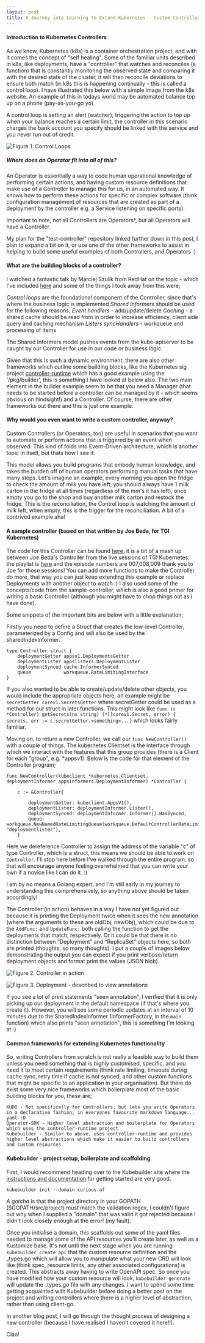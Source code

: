 ```yaml
---
layout: post
title: A Journey into Learning to Extend Kubernetes - Custom Controllers
---
```


#### Introduction to Kubernetes Controllers

As we know, Kubernetes (k8s) is a container orchestration project, and with it comes the concept of "self healing". Some of the familiar units described in k8s, like deployments, have a "controller" that watches and reconciles (a function) that is constantly monitoring the observed state and comparing it with the desired state of the cluster, it will then reconcile deviations to ensure both match (in k8s this is happening continually - this is called a control loop). I have illustrated this below with a simple image from the k8s website. An example of this in todays world may be automated balance top up on a phone (pay-as-you-go yo). 

A control loop is setting an alert (watcher), triggering the action to top up when your balance reaches a certain limit, the controller in this scenario charges the bank account you specify should be linked with the service and you never run out of credit.

![Figure 1. Control Loops](https://raw.githubusercontent.com/VariableExp0rt/VariableExp0rt.github.io/blob/master/images/control-loops.jpg)

##### Where does an Operator fit into all of this?

An Operator is essentially a way to code human operational knowledge of performing certain actions, and having custom resource definitions that make use of a Controller to manage this for us, in an automated way. It knows how to perform these actions for specific or complex software (think configuration management of resources that are created as part of a deployment by the controller e.g. a Service listening on specific ports).

Important to note, not all Controllers are Operators*, but all Operators will have a Controller.

My plan for the "test-controller" repository linked further down in this post, I plan to expand a bit on it, or use one of the other frameworks to assist in helping to build some useful examples of both Controllers, and Operators :)

#### What are the building blocks of a controller?

I watched a fantastic talk by Marciej Szulik from RedHat on the topic - which I've included [here](https://www.youtube.com/watch?v=AUNPLQVxvmw) and some of the things I took away from this were;

   *Control loops* are the foundational component of the Controller, since that's where the business logic is implemented
   *Shared Informers* should be used for the following reasons;
      *Event handlers* - add/update/delete
      *Caching* - a shared cache should be read from in order to increase efficiency, client side query and caching mechanism
      *Listers*
   *syncHandlers* - workqueue and processing of items

The Shared Informers model pushes events from the kube-apiserver to be caught by our Controller for use in our code or business logic.

Given that this is such a dynamic environment, there are also other frameworks which outline some building blocks, like the Kubernetes sig project [controller-runtime](https://github.com/kubernetes-sigs/controller-runtime) which has a good example using the '/pkg/builder', this is something I have looked at below also. The two main element in the builder example seem to be that you need a Manager (that needs to be started before a controller can be managed by it - which seems obvious on hindsight!) and a Controller. Of course, there are other frameworks out there and this is just one example. 

#### Why would you even want to write a custom controller, anyway?

Custom Controllers (or Operators, too) are useful in scenarios that you want to automate or perform actions that is triggered by an event when observed. This kind of folds into Event-Driven architecture, which is another topic in itself, but thats how I see it.

This model allows you build programs that embody human knowledge, and takes the burden off of human operators performing manual tasks that have many steps. Let's imagine an example, every morning you open the fridge to check the amount of milk you have left, you should always have 1 milk carton in the fridge at all times (regardless of the mm's it has left), once empty you go to the shop and buy another milk carton and restock the fridge. This is the reconciliation, the Control loop is watching the amount of milk left, when empty, this is the trigger for the reconciliation. A bit of a contrived example aha!

#### A sample controller (based on that written by Joe Beda, for TGI Kubernetes)

The code for this Controller can be found [here](https://github.com/VariableExp0rt/test-controller), it is a bit of a mash up between Joe Beda's Controller from the live sessions of TGI Kubernetes, the playlist is [here](https://www.youtube.com/playlist?list=PL7bmigfV0EqQzxcNpmcdTJ9eFRPBe-iZa) and the episode numbers are 007,008,009 thank you to Joe for those sessions! You can add more functions to make the Controller do more, that way you can just keep extending this example or replace Deployments with another object to watch :) I also used some of the concepts/code from the sample-controller, which is also a good primer for writing a basic Controller (although you might have to chop things out as I have done).

Some snippets of the important bits are below with a little explanation;

Firstly you need to define a Struct that creates the low-level Controller, parameterized by a Config and will also be used by the sharedIndexInformer.

```
type Controller struct {
	deploymentGetter appsv1.DeploymentsGetter
	deploymentLister appslisters.DeploymentLister
	deploymentSynced cache.InformerSynced
	queue            workqueue.RateLimitingInterface
}
```

If you also wanted to be able to create/update/delete other objects, you would include the appropriate objects here, an example might be `secretGetter corev1.SecretsGetter` where secretGetter could be used as a method for our struct in later functions. This might look like `func (c *Controller) getSecrets(ns string) (*[]corev1.Secret, error) { secrets, err := c.secretGetter.<something>...}` which looks fairly familiar.

Moving on, to return a new Controller, we call our `func NewController()` with a couple of things. The kubernetes.Clientset is the interface through which we interact with the features that this group provides (there is a Client for each "group", e.g. *appsv1). Below is the code for that element of the Controller program;

```
func NewController(kubeclient *kubernetes.Clientset, deploymentInformer appsinformers.DeploymentInformer) *Controller {

	c := &Controller{

		deploymentGetter: kubeclient.AppsV1(),
		deploymentLister: deploymentInformer.Lister(),
		deploymentSynced: deploymentInformer.Informer().HasSynced,
		queue:            workqueue.NewNamedRateLimitingQueue(workqueue.DefaultControllerRateLimiter(), "deploymentlister"),
	}
```

Here we dereference Controller to assign the address of the variable "c" of type Controller, which is a struct, this means we should be able to work on `Controller`. I'll stop here before I've walked through the entire program, so that will encourage anyone feeling overwhelmed that you can write your own if a novice like I can do it. :)

I am by no means a Golang expert, and I'm still early in my journey to understanding this comprehensively, so anything above should be taken accordingly!

The Controller (in action) behaves in a way I have not yet figured out because it is printing the Deployment twice when it sees the new annotation (where the arguments to these are oldObj, newObj), which could be due to the `AddFunc:` and `UpdateFunc:` both calling the function to get the deployments that match, respectively. Or it could be that there is no distinction between “Deployment” and “ReplicaSet” objects here, so both are printed (thoughts, so many thoughts). I put a couple of images below demonstrating the output you can expect if you print verbose/return deployment objects and format print the values (JSON blob).

![Figure 2. Controller in action](https://raw.githubusercontent.com/VariableExp0rt/VariableExp0rt.github.io/blob/master/images/controller-in-action.jpg)

![Figure 3. Deployment - described to view annotations](https://raw.githubusercontent.com/VariableExp0rt/VariableExp0rt.github.io/blob/master/images/deployment.jpg)

If you see a lot of print statements "seen annotation", I verified that it is only picking up our deployment in the default namespace (if that's where you create it). However, you will see some periodic updates at an interval of 10 minutes due to the SharedIndexInformer (InformerFactory, in the `main` function) which also prints "seen annotation", this is something I'm looking at :)

#### Common frameworks for extending Kubernetes functionality

So, writing Controllers from scratch is not really a feasible way to build them unless you need something that is highly customised, specific, and you need it to meet certain requirements (think rate limiting, timeouts during cache sync, retry time if cache is not synced, and other custom functions that might be specific to an application in your organisation). But there do exist some very nice frameworks which boilerplate most of the basic building blocks for you, these are;

    KUDO - Not specifically for Controllers, but lets you write Operators in a declarative fashion, in everyones favourite markdown language... yaml :D
    Operator-SDK - Higher level abstraction and boilerplate for Operators which uses the controller-runtime project
    Kubebuilder - Similar to above, uses controller-runtime and provides higher level abstractions which make it easier to build controllers and custom resources

#### Kubebuilder - project setup, boilerplate and scaffolding

First, I would recommend heading over to the Kubebuilder site where the [instructions and documentation](https://book.kubebuilder.io/quick-start.html#installation) for getting started are very good.

`kubebuilder init --domain curious.af`

*A gotcha* is that the project directory in your GOPATH ($GOPATH/src/project) must match the validation regex, I couldn't figure out why when I supplied a "domain" that was valid it got rejected because I didn't look closely enough at the error! (my fault).

Once you initialise a domain, this scaffolds out some of the yaml files needed to manage some of the API resources you'll create later, as well as a Kustomize base. It's not until the next stage when you are running `kubebuilder create api` that the custom resource definition and the <crd>_types.go which will allow you to manipulate what your new CRD will look like (think spec, resource limits, any other associated configurations) is created. This abstracts away having to write OpenAPI spec. So once you have modified how your custom resource will look, `kubebuilder generate` will update the _types.go file with any changes. I want to spend some time getting acquainted with Kubebuilder before doing a better post on the project and writing controllers where there is a higher level of abstraction, rather than using client-go.

In another blog post, I will go through the thought process of designing a new controller (because I have realised I haven't covered it here!!).

Ciao!
